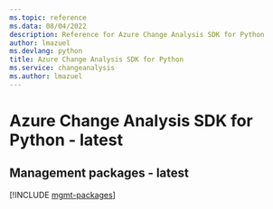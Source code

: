 ```yaml
---
ms.topic: reference
ms.data: 08/04/2022
description: Reference for Azure Change Analysis SDK for Python
author: lmazuel
ms.devlang: python
title: Azure Change Analysis SDK for Python
ms.service: changeanalysis
ms.author: lmazuel
---
```

# Azure Change Analysis SDK for Python - latest

## Management packages - latest
[!INCLUDE [mgmt-packages](change-analysis-mgmt-index.md)]